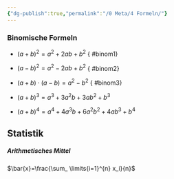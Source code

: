 ```yaml
---
{"dg-publish":true,"permalink":"/0 Meta/4 Formeln/"}
---
```


### Binomische Formeln
- $(a+b)^2=a^2+2ab+b^2$
{ #binom1}

- $(a-b)^2=a^2-2ab+b^2$
{ #binom2}

- $(a+b) \cdot (a-b)=a^2-b^2$
{ #binom3}

- $(a+b)^3=a^3+3a^2b+3ab^2+b^3$
- $(a+b)^4=a^4+4a^3b+6a^2b^2+4ab^3+b^4$

## Statistik
##### Arithmetisches Mittel
$\bar{x}=\frac{\sum_ \limits{i=1}^{n} x_i}{n}$
